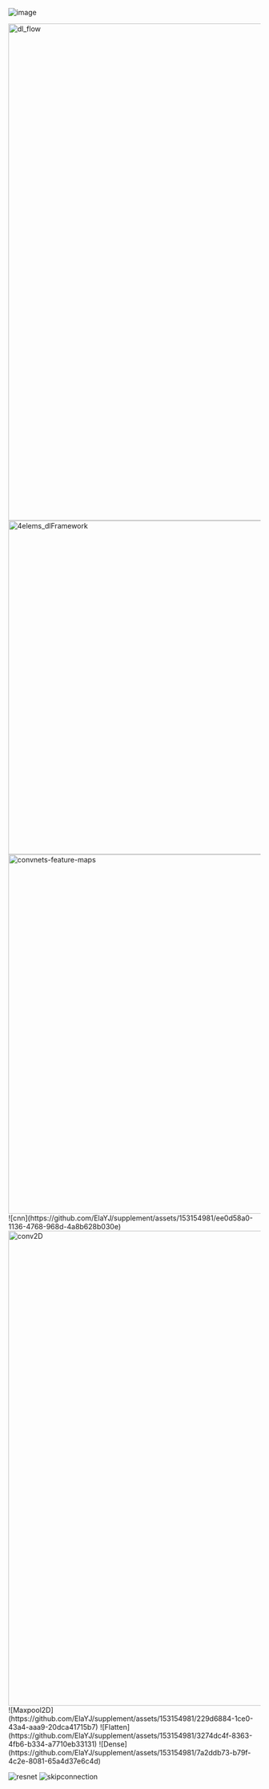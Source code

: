 ![image](https://github.com/ElaYJ/supplement/assets/153154981/d6f08ab0-c291-476a-b43a-38e5420c0500)

<img width="993" alt="dl_flow" src="https://github.com/ElaYJ/supplement/assets/153154981/9b816dbd-a8db-4d66-8205-2e86091cf339">

<img width="667" alt="4elems_dlFramework" src="https://github.com/ElaYJ/supplement/assets/153154981/ac6948f3-b1b2-458e-828d-529448c35f54">
<img width="718" alt="convnets-feature-maps" src="https://github.com/ElaYJ/supplement/assets/153154981/2eaf3f94-7843-499c-8197-d921b064fb94">
![cnn](https://github.com/ElaYJ/supplement/assets/153154981/ee0d58a0-1136-4768-968d-4a8b628b030e)
<img width="949" alt="conv2D" src="https://github.com/ElaYJ/supplement/assets/153154981/1fea1d6a-63da-42fb-917d-2a282fceae5d">
![Maxpool2D](https://github.com/ElaYJ/supplement/assets/153154981/229d6884-1ce0-43a4-aaa9-20dca41715b7)
![Flatten](https://github.com/ElaYJ/supplement/assets/153154981/3274dc4f-8363-4fb6-b334-a7710eb33131)
![Dense](https://github.com/ElaYJ/supplement/assets/153154981/7a2ddb73-b79f-4c2e-8081-65a4d37e6c4d)

![resnet](https://github.com/ElaYJ/supplement/assets/153154981/11dc5302-b9d1-4d1f-9853-6ba6035dcc03)
![skipconnection](https://github.com/ElaYJ/supplement/assets/153154981/cee96561-f882-4a73-bcec-805273c91588)
